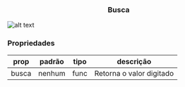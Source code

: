 <h3 align="center">Busca</h3> 

![alt text](https://media.giphy.com/media/3ov9jRK83zq75z507C/giphy.gif)

### Propriedades 
| prop | padrão | tipo | descrição |
| ---- | ---- | ----| ---- |
| busca | nenhum | func | Retorna o valor digitado | 